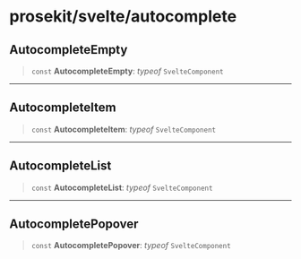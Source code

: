 # prosekit/svelte/autocomplete

<a id="AutocompleteEmpty" name="AutocompleteEmpty"></a>

## AutocompleteEmpty

> `const` **AutocompleteEmpty**: *typeof* `SvelteComponent`

***

<a id="AutocompleteItem" name="AutocompleteItem"></a>

## AutocompleteItem

> `const` **AutocompleteItem**: *typeof* `SvelteComponent`

***

<a id="AutocompleteList" name="AutocompleteList"></a>

## AutocompleteList

> `const` **AutocompleteList**: *typeof* `SvelteComponent`

***

<a id="AutocompletePopover" name="AutocompletePopover"></a>

## AutocompletePopover

> `const` **AutocompletePopover**: *typeof* `SvelteComponent`
